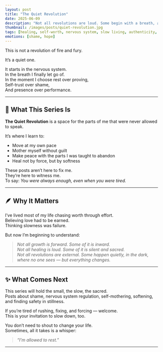 ```yaml
---
layout: post
title: "The Quiet Revolution"
date: 2025-06-09
description: "Not all revolutions are loud. Some begin with a breath, a boundary, a whisper of self-worth. This is where I begin again—slowly, softly, truthfully."
thumbnail: /images/posts/quiet-revolution.jpg
tags: [healing, self-worth, nervous system, slow living, authenticity, the quiet revolution]
emotions: [shame, hope]
---
```


This is not a revolution of fire and fury.

It’s a quiet one.

It starts in the nervous system.  
In the breath I finally let go of.  
In the moment I choose rest over proving,  
Self-trust over shame,  
And presence over performance.

---

## 🌿 What This Series Is

**The Quiet Revolution** is a space for the parts of me that were never allowed to speak.

It’s where I learn to:
- Move at my own pace  
- Mother myself without guilt  
- Make peace with the parts I was taught to abandon  
- Heal not by force, but by softness

These posts aren’t here to fix me.  
They’re here to witness me.  
To say: *You were always enough, even when you were tired.*

---

## 🪶 Why It Matters

I’ve lived most of my life chasing worth through effort.  
Believing love had to be earned.  
Thinking slowness was failure.

But now I’m beginning to understand:
> *Not all growth is forward. Some of it is inward.*  
> *Not all healing is loud. Some of it is silent and sacred.*  
> *Not all revolutions are external. Some happen quietly, in the dark, where no one sees — but everything changes.*

---

## ✨ What Comes Next

This series will hold the small, the slow, the sacred.  
Posts about shame, nervous system regulation, self-mothering, softening, and finding safety in stillness.

If you’re tired of rushing, fixing, and forcing — welcome.  
This is your invitation to slow down, too.

You don’t need to shout to change your life.  
Sometimes, all it takes is a whisper:  
> *“I’m allowed to rest.”*

---
